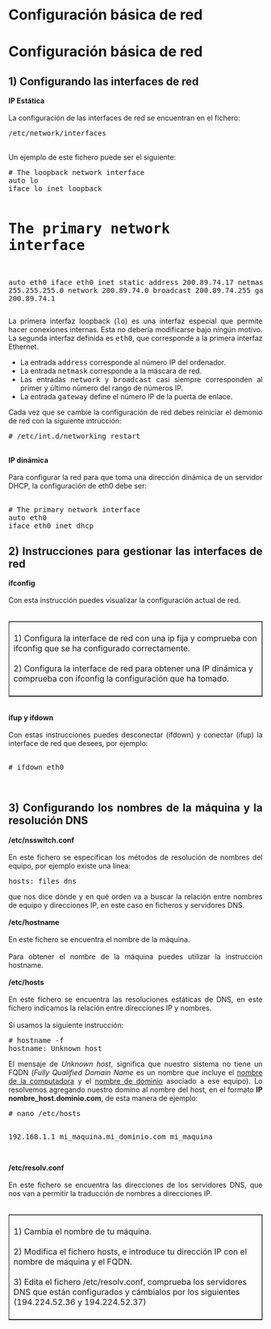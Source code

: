 # Configuración básica de red
<h1 style="text-align: justify;"> Configuración básica de red</h1>
<div> </div>
<div> </div>
<div style="text-align: justify;"> </div>
<h2 style="text-align: justify;">1) Configurando las interfaces de red</h2>
<div style="text-align: justify;"> </div>
<div style="text-align: justify;"><span style="font-weight: bold;">IP Estática</span><br /><br />La configuración de las interfaces de red se encuentran en el fichero:<br /><pre>/etc/network/interfaces</pre><br />Un ejemplo de este fichero puede ser el siguiente:<br /></div>
<div style="text-align: justify;"> </div>
<div style="text-align: justify;"><pre># The loopback network interface
auto lo
iface lo inet loopback

# The primary network interface
auto eth0
iface eth0 inet static
 address 200.89.74.17
 netmask 255.255.255.0
 network 200.89.74.0
 broadcast 200.89.74.255
 gateway 200.89.74.1</pre>La primera interfaz loopback (<tt>lo</tt>) es una interfaz especial que permite hacer conexiones internas. Esta no debería modificarse bajo ningún motivo. La segunda interfaz definida es <tt>eth0</tt>, que corresponde a la primera interfaz Ethernet. <br /> </div>
<div style="text-align: justify;"> </div>
<ul style="text-align: justify;">
  <li>La entrada <tt>address</tt> corresponde al número IP del ordenador.<br /></li>
  <li>La entrada <tt>netmask</tt> corresponde a la máscara de red. <br /></li>
  <li>Las entradas <tt>network</tt> y <tt>broadcast</tt> casi siempre corresponden al primer y último número del rango de números IP.</li>
  <li>La entrada <tt>gateway</tt> define el número IP de la puerta de enlace.</li>
</ul>
<div style="text-align: justify;"> </div>
<div style="text-align: justify;">Cada vez que se cambie la configuración de red debes reiniciar el demonio de red con la siguiente intrucción:<br /><pre># /etc/int.d/networking restart</pre></div>
<div style="text-align: justify;"><span style="font-weight: bold;"><br />IP dinámica</span><br /><br />Para configurar la red para que toma una dirección dinámica de un servidor DHCP, la configuración de eth0 debe ser:<br /><br /><pre># The primary network interface
auto eth0
iface eth0 inet dhcp</pre></div>
<div style="text-align: justify;"> </div>
<h2 style="text-align: justify;">2) Instrucciones para gestionar las interfaces de red</h2>
<div style="text-align: justify;"> </div>
<div style="text-align: justify;"><span style="font-weight: bold;">ifconfig</span><br /><br />Con esta instrucción puedes visualizar la configuración actual de red.<br /><br /> </div>
<div> </div>
<table border="1" width="100%" style="text-align: left; margin-left: 0px; margin-right: 0px;"><tbody>
  <tr>
    <td width="100%" valign="top"><br />1) Configura la interface de red con una ip fija y comprueba con ifconfig que se ha configurado correctamente.<br /><br />2) Configura la interface de red para obtener una IP dinámica y comprueba con ifconfig la configuración que ha tomado.<br /><br />
    </td>
  </tr></tbody>
</table>
<div style="text-align: justify;"> </div><br />
<div style="text-align: justify;"><span style="font-weight: bold;">ifup y ifdown</span><br /><span style="font-weight: bold;"></span><br /><span style="font-weight: bold;"></span>Con estas instrucciones puedes desconectar (ifdown) y conectar (ifup) la interface de red que desees, por ejemplo:<br /><br /><pre># ifdown eth0</pre></div><br />
<div style="text-align: justify;"> </div>
<h2 style="text-align: justify;">3) Configurando los nombres de la máquina y la resolución DNS</h2>
<div style="text-align: justify;"><span style="font-weight: bold;">/etc/nsswitch.conf<br /></span><br />En este fichero se especifican los métodos de resolución de nombres del equipo, por ejemplo existe una línea:<br /><pre>hosts: files dns</pre>que nos dice dónde y en qué orden va a buscar la relación entre nombres de equipo y direcciones IP, en este caso en ficheros y servidores DNS.<br /><span style="font-weight: bold;"><br />/etc/hostname</span><br /><br />En este fichero se encuentra el nombre de la máquina.<br /><br />Para obtener el nombre de la máquina puedes utilizar la instrucción hostname.<br /><br /><span style="font-weight: bold;">/etc/hosts</span><br /><br />En este fichero se encuentra las resoluciones estáticas de DNS, en este fichero indicamos la relación entre direcciones IP y nombres.<br /><br />Si usamos la siguiente instrucción:<br /><pre># hostname -f
hostname: Unknown host</pre>El mensaje de <em>Unknown host</em>, significa que nuestro sistema no tiene un FQDN (<i>Fully Qualified Domain Name</i> es un nombre que incluye el <a href="http://es.wikipedia.org/wiki/Nombre_de_equipo" title="Nombre de equipo">nombre de la computadora</a> y el <a href="http://es.wikipedia.org/wiki/Nombre_de_dominio" title="Nombre de dominio" class="mw-redirect">nombre de dominio</a> asociado a ese equipo). Lo resolvemos agregando nuestro domino al nombre del host, en el formato <strong>IP nombre_host.dominio.com</strong>, de esta manera de ejemplo:<br /><pre># nano /etc/hosts

192.168.1.1 mi_maquina.mi_dominio.com mi_maquina</pre>
  <div style="text-align: justify;"> </div></div>
<div style="text-align: justify;"> <span style="font-weight: bold;"></span><br /><span style="font-weight: bold;">/etc/resolv.conf</span><br /><span style="font-weight: bold;"></span><br />En este fichero se encuentra las direcciones de los servidores DNS, que nos van a permitir la traducción de nombres a direcciones IP.<br /><br /> </div>
<table border="1" width="100%" style="text-align: left; margin-left: 0px; margin-right: 0px;"><tbody>
  <tr>
    <td width="100%" valign="top"><br />1) Cambia el nombre de tu máquina.<br /><br />2) Modifica el fichero hosts, e introduce tu dirección IP con el nombre de máquina y el FQDN.<br /><br />3) Edita el fichero /etc/resolv.conf, comprueba los servidores DNS que están configurados y cámbialos por los siguientes (194.224.52.36 y 194.224.52.37)<br /><br />
    </td>
  </tr></tbody>
</table><br /><span style="font-weight: bold;"></span>
